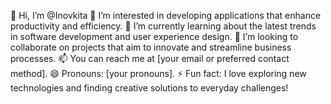 👋 Hi, I’m @Inovkita
👀 I’m interested in developing applications that enhance productivity and efficiency.
🌱 I’m currently learning about the latest trends in software development and user experience design.
💞️ I’m looking to collaborate on projects that aim to innovate and streamline business processes.
📫 You can reach me at [your email or preferred contact method].
😄 Pronouns: [your pronouns].
⚡ Fun fact: I love exploring new technologies and finding creative solutions to everyday challenges!
<!---
Inovkita/Inovkita is a ✨ special ✨ repository because its `README.md` (this file) appears on your GitHub profile.
You can click the Preview link to take a look at your changes.
--->
